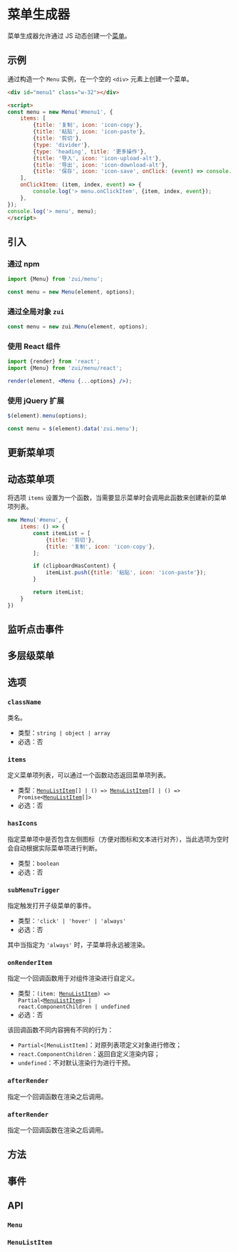 # 菜单生成器

菜单生成器允许通过 JS 动态创建一个[菜单](/lib/components/menu/index.html)。

## 示例

通过构造一个 `Menu` 实例，在一个空的 `<div>` 元素上创建一个菜单。

<Example>
  <div id="menu1" class="w-32"></div>
</Example>

<script>
export default {
    mounted() {
        onZUIReady(() => {
            const menu = new zui.Menu('#menu1', {
                items: [
                    {title: '复制', icon: 'icon-copy'},
                    {title: '粘贴', icon: 'icon-paste'},
                    {title: '剪切'},
                    {type: 'divider'},
                    {type: 'heading', title: '更多操作'},
                    {title: '导入', icon: 'icon-upload-alt'},
                    {title: '导出', icon: 'icon-download-alt'},
                    {title: '保存', icon: 'icon-save', onClick: (event) => console.log('> menuItem.clicked', event)},
                ],
                onClickItem: (item, index, event) => {
                    console.log('> menu.onClickItem', {item, index, event});
                },
            });
            console.log('> menu', menu);
        })
    },
};
</script>

```html
<div id="menu1" class="w-32"></div>

<script>
const menu = new Menu('#menu1', {
    items: [
        {title: '复制', icon: 'icon-copy'},
        {title: '粘贴', icon: 'icon-paste'},
        {title: '剪切'},
        {type: 'divider'},
        {type: 'heading', title: '更多操作'},
        {title: '导入', icon: 'icon-upload-alt'},
        {title: '导出', icon: 'icon-download-alt'},
        {title: '保存', icon: 'icon-save', onClick: (event) => console.log('> menuItem.clicked', event)},
    ],
    onClickItem: (item, index, event) => {
        console.log('> menu.onClickItem', {item, index, event});
    },
});
console.log('> menu', menu);
</script>
```

## 引入

### 通过 npm

```js
import {Menu} from 'zui/menu';

const menu = new Menu(element, options);
```

### 通过全局对象 `zui`

```js
const menu = new zui.Menu(element, options);
```

### 使用 React 组件

```jsx
import {render} from 'react';
import {Menu} from 'zui/menu/react';

render(element, <Menu {...options} />);
```

### 使用 jQuery 扩展

```js
$(element).menu(options);

const menu = $(element).data('zui.menu');
```

## 更新菜单项

## 动态菜单项

将选项 `items` 设置为一个函数，当需要显示菜单时会调用此函数来创建新的菜单项列表。

```js
new Menu('#menu', {
    items: () => {
        const itemList = [
            {title: '剪切'},
            {title: '复制', icon: 'icon-copy'},
        ];

        if (clipboardHasContent) {
            itemList.push({title: '粘贴', icon: 'icon-paste'});
        }

        return itemList;
    }
})
```



## 监听点击事件

## 多层级菜单

## 选项

### `className`

类名。

* 类型：`string | object | array`
* 必选：否

### `items`

定义菜单项列表，可以通过一个函数动态返回菜单项列表。

* 类型：<code>[MenuListItem](#menulistitem)[] | () => [MenuListItem](#menulistitem)[] | () => Promise<[MenuListItem](#menulistitem)[]></code>
* 必选：否

### `hasIcons`

指定菜单项中是否包含左侧图标（方便对图标和文本进行对齐），当此选项为空时会自动根据实际菜单项进行判断。

* 类型：`boolean`
* 必选：否

### `subMenuTrigger`

指定触发打开子级菜单的事件。

* 类型：`'click' | 'hover' | 'always'`
* 必选：否

其中当指定为 `'always'` 时，子菜单将永远被渲染。

### `onRenderItem`

指定一个回调函数用于对组件渲染进行自定义。

* 类型：<code>(item: [MenuListItem](#menulistitem)) => Partial<[MenuListItem](#menulistitem)> | react.ComponentChildren | undefined</code>
* 必选：否

该回调函数不同内容拥有不同的行为：

* <code>Partial<[MenuListItem]</code>：对原列表项定义对象进行修改；
* `react.ComponentChildren`：返回自定义渲染内容；
* `undefined`：不对默认渲染行为进行干预。

### `afterRender`

指定一个回调函数在渲染之后调用。

### `afterRender`

指定一个回调函数在渲染之后调用。

## 方法

## 事件

## API

### `Menu`

### `MenuListItem`
